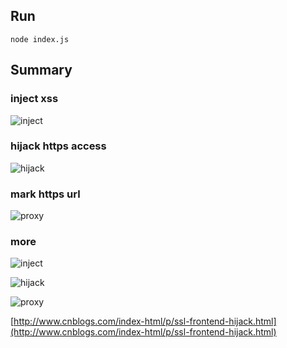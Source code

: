 ## Run

```
node index.js
```

## Summary

### inject xss

![inject](https://raw.githubusercontent.com/fex-team/fex-team.github.io/master/img/ssl-frontend-hijack/inject_xss.png)

### hijack https access

![hijack](https://raw.githubusercontent.com/fex-team/fex-team.github.io/master/img/ssl-frontend-hijack/https_link_hook.png)

### mark https url

![proxy](https://raw.githubusercontent.com/fex-team/fex-team.github.io/master/img/ssl-frontend-hijack/downgrade_url_symbol.png)

### more

![inject](https://raw.githubusercontent.com/fex-team/fex-team.github.io/master/img/ssl-frontend-hijack/inject_xss.png)

![hijack](https://raw.githubusercontent.com/fex-team/fex-team.github.io/master/img/ssl-frontend-hijack/https_link_hook.png)

![proxy](https://raw.githubusercontent.com/fex-team/fex-team.github.io/master/img/ssl-frontend-hijack/downgrade_url_symbol.png)

[http://www.cnblogs.com/index-html/p/ssl-frontend-hijack.html](http://www.cnblogs.com/index-html/p/ssl-frontend-hijack.html)
